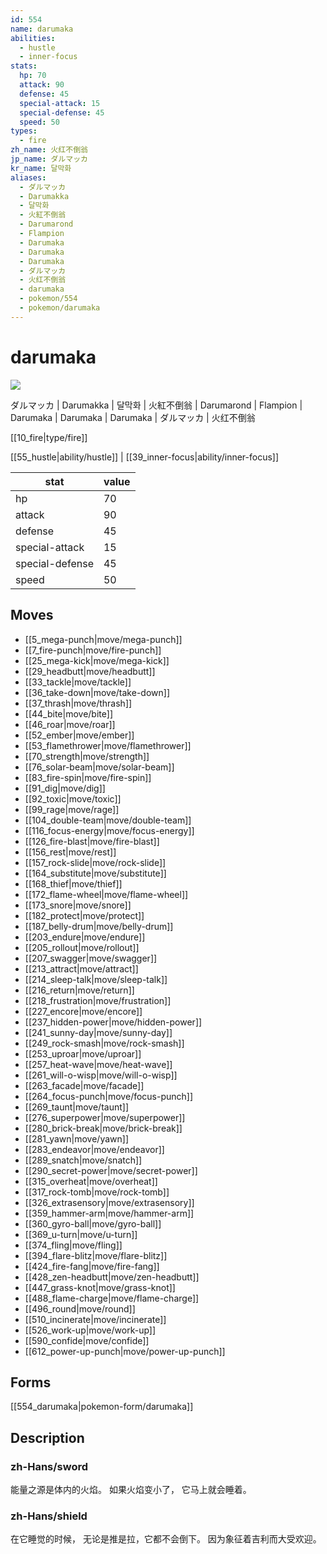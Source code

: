 ```yaml
---
id: 554
name: darumaka
abilities:
  - hustle
  - inner-focus
stats:
  hp: 70
  attack: 90
  defense: 45
  special-attack: 15
  special-defense: 45
  speed: 50
types:
  - fire
zh_name: 火红不倒翁
jp_name: ダルマッカ
kr_name: 달막화
aliases:
  - ダルマッカ
  - Darumakka
  - 달막화
  - 火紅不倒翁
  - Darumarond
  - Flampion
  - Darumaka
  - Darumaka
  - Darumaka
  - ダルマッカ
  - 火红不倒翁
  - darumaka
  - pokemon/554
  - pokemon/darumaka
---
```

# darumaka

![](https://raw.githubusercontent.com/PokeAPI/sprites/master/sprites/pokemon/554.png)

ダルマッカ | Darumakka | 달막화 | 火紅不倒翁 | Darumarond | Flampion | Darumaka | Darumaka | Darumaka | ダルマッカ | 火红不倒翁

[[10_fire|type/fire]]

[[55_hustle|ability/hustle]] | [[39_inner-focus|ability/inner-focus]]

|stat|value|
|---|---|
|hp|70|
|attack|90|
|defense|45|
|special-attack|15|
|special-defense|45|
|speed|50|


## Moves

- [[5_mega-punch|move/mega-punch]]
- [[7_fire-punch|move/fire-punch]]
- [[25_mega-kick|move/mega-kick]]
- [[29_headbutt|move/headbutt]]
- [[33_tackle|move/tackle]]
- [[36_take-down|move/take-down]]
- [[37_thrash|move/thrash]]
- [[44_bite|move/bite]]
- [[46_roar|move/roar]]
- [[52_ember|move/ember]]
- [[53_flamethrower|move/flamethrower]]
- [[70_strength|move/strength]]
- [[76_solar-beam|move/solar-beam]]
- [[83_fire-spin|move/fire-spin]]
- [[91_dig|move/dig]]
- [[92_toxic|move/toxic]]
- [[99_rage|move/rage]]
- [[104_double-team|move/double-team]]
- [[116_focus-energy|move/focus-energy]]
- [[126_fire-blast|move/fire-blast]]
- [[156_rest|move/rest]]
- [[157_rock-slide|move/rock-slide]]
- [[164_substitute|move/substitute]]
- [[168_thief|move/thief]]
- [[172_flame-wheel|move/flame-wheel]]
- [[173_snore|move/snore]]
- [[182_protect|move/protect]]
- [[187_belly-drum|move/belly-drum]]
- [[203_endure|move/endure]]
- [[205_rollout|move/rollout]]
- [[207_swagger|move/swagger]]
- [[213_attract|move/attract]]
- [[214_sleep-talk|move/sleep-talk]]
- [[216_return|move/return]]
- [[218_frustration|move/frustration]]
- [[227_encore|move/encore]]
- [[237_hidden-power|move/hidden-power]]
- [[241_sunny-day|move/sunny-day]]
- [[249_rock-smash|move/rock-smash]]
- [[253_uproar|move/uproar]]
- [[257_heat-wave|move/heat-wave]]
- [[261_will-o-wisp|move/will-o-wisp]]
- [[263_facade|move/facade]]
- [[264_focus-punch|move/focus-punch]]
- [[269_taunt|move/taunt]]
- [[276_superpower|move/superpower]]
- [[280_brick-break|move/brick-break]]
- [[281_yawn|move/yawn]]
- [[283_endeavor|move/endeavor]]
- [[289_snatch|move/snatch]]
- [[290_secret-power|move/secret-power]]
- [[315_overheat|move/overheat]]
- [[317_rock-tomb|move/rock-tomb]]
- [[326_extrasensory|move/extrasensory]]
- [[359_hammer-arm|move/hammer-arm]]
- [[360_gyro-ball|move/gyro-ball]]
- [[369_u-turn|move/u-turn]]
- [[374_fling|move/fling]]
- [[394_flare-blitz|move/flare-blitz]]
- [[424_fire-fang|move/fire-fang]]
- [[428_zen-headbutt|move/zen-headbutt]]
- [[447_grass-knot|move/grass-knot]]
- [[488_flame-charge|move/flame-charge]]
- [[496_round|move/round]]
- [[510_incinerate|move/incinerate]]
- [[526_work-up|move/work-up]]
- [[590_confide|move/confide]]
- [[612_power-up-punch|move/power-up-punch]]

## Forms



[[554_darumaka|pokemon-form/darumaka]]

## Description

### zh-Hans/sword

能量之源是体内的火焰。
如果火焰变小了，
它马上就会睡着。

### zh-Hans/shield

在它睡觉的时候，
无论是推是拉，它都不会倒下。
因为象征着吉利而大受欢迎。

